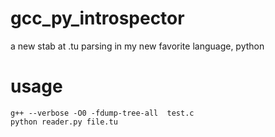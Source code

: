 gcc_py_introspector
===================

a new stab at .tu parsing in my new favorite language, python


usage
=====
    g++ --verbose -O0 -fdump-tree-all  test.c
    python reader.py file.tu
